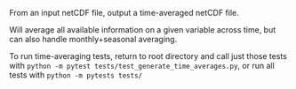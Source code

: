 From an input netCDF file, output a time-averaged netCDF file.

Will average all available information on a given variable across time,
but can also handle monthly+seasonal averaging.

To run time-averaging tests, return to root directory and call just those
tests with `python -m pytest tests/test_generate_time_averages.py`, or run
all tests with `python -m pytests tests/`